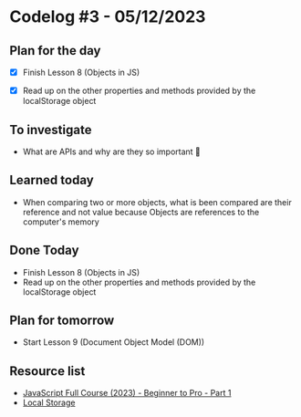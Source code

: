 # Codelog #3 - 05/12/2023


## Plan for the day
- [x] Finish Lesson 8 (Objects in JS)
- [x] Read up on the other properties and methods provided by the localStorage object


## To investigate
- What are APIs and why are they so important 🙂


## Learned today
- When comparing two or more objects, what is been compared are their reference and not value because Objects are references to the computer's memory



## Done Today
- Finish Lesson 8 (Objects in JS)
- Read up on the other properties and methods provided by the localStorage object



## Plan for tomorrow
- Start Lesson 9 (Document Object Model (DOM))


## Resource list
- [JavaScript Full Course (2023) - Beginner to Pro - Part 1](https://www.youtube.com/watch?v=SBmSRK3feww&list=PLghkhsW32AScslc5-k7f9A7cOFJI6gZbv&index=9)
- [Local Storage](https://www.geeksforgeeks.org/javascript-localstorage/?ref=header_search)
